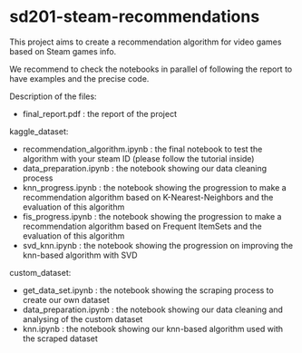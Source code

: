 # sd201-steam-recommendations

This project aims to create a recommendation algorithm for video games based on Steam games info.

We recommend to check the notebooks in parallel of following the report to have examples and the precise code.

Description of the files:

- final_report.pdf : the report of the project

kaggle_dataset:
- recommendation_algorithm.ipynb : the final notebook to test the algorithm with your steam ID (please follow the tutorial inside)
- data_preparation.ipynb : the notebook showing our data cleaning process
- knn_progress.ipynb : the notebook showing the progression to make a recommendation algorithm based on K-Nearest-Neighbors and the evaluation of this algorithm
- fis_progress.ipynb : the notebook showing the progression to make a recommendation algorithm based on Frequent ItemSets and the evaluation of this algorithm
- svd_knn.ipynb : the notebook showing the progression on improving the knn-based algorithm with SVD

custom_dataset:
- get_data_set.ipynb : the notebook showing the scraping process to create our own dataset
- data_preparation.ipynb : the notebook showing our data cleaning and analysing of the custom dataset
- knn.ipynb : the notebook showing our knn-based algorithm used with the scraped dataset

